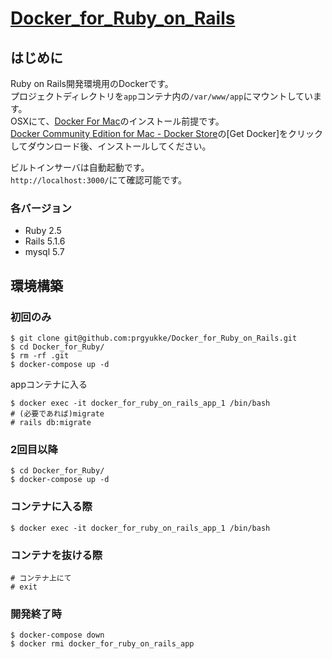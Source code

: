 # [Docker_for_Ruby_on_Rails](https://github.com/prgyukke/Docker_for_Ruby_on_Rails)
## はじめに
Ruby on Rails開発環境用のDockerです。  
プロジェクトディレクトリを`app`コンテナ内の`/var/www/app`にマウントしています。  
OSXにて、[Docker For Mac](https://www.docker.com/docker-mac)のインストール前提です。  
[Docker Community Edition for Mac - Docker Store](https://store.docker.com/editions/community/docker-ce-desktop-mac)の[Get Docker]をクリックしてダウンロード後、インストールしてください。 
  
ビルトインサーバは自動起動です。  
`http://localhost:3000/`にて確認可能です。  

### 各バージョン
- Ruby 2.5
- Rails 5.1.6
- mysql 5.7

## 環境構築
### 初回のみ
```
$ git clone git@github.com:prgyukke/Docker_for_Ruby_on_Rails.git
$ cd Docker_for_Ruby/
$ rm -rf .git
$ docker-compose up -d
```

appコンテナに入る
```
$ docker exec -it docker_for_ruby_on_rails_app_1 /bin/bash
# (必要であれば)migrate
# rails db:migrate
```

### 2回目以降
```
$ cd Docker_for_Ruby/
$ docker-compose up -d
```

### コンテナに入る際
```
$ docker exec -it docker_for_ruby_on_rails_app_1 /bin/bash
```

### コンテナを抜ける際
```
# コンテナ上にて
# exit
```

### 開発終了時
```
$ docker-compose down
$ docker rmi docker_for_ruby_on_rails_app
```
